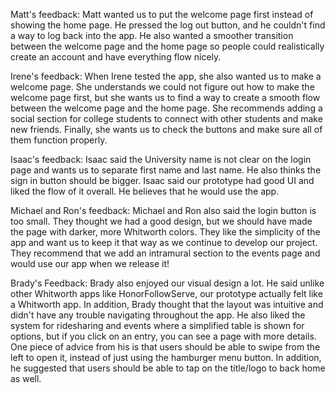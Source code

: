 Matt's feedback:
  Matt wanted us to put the welcome page first instead of showing the home page. He pressed the log out button, and he couldn't
  find a way to log back into the app. He also wanted a smoother transition between the welcome page and the home page so people
  could realistically create an account and have everything flow nicely.

Irene's feedback:
  When Irene tested the app, she also wanted us to make a welcome page. She understands we could not figure out how to make the
  welcome page first, but she wants us to find a way to create a smooth flow between the welcome page and the home page. She
  recommends adding a social section for college students to connect with other students and make new friends. Finally, she wants
  us to check the buttons and make sure all of them function properly.
  
Isaac's feedback:
  Isaac said the University name is not clear on the login page and wants us to separate first name and last name. He also thinks
  the sign in button should be bigger. Isaac said our prototype had good UI and liked the flow of it overall. He believes that he
  would use the app.

Michael and Ron's feedback:
  Michael and Ron also said the login button is too small. They thought we had a good design, but we should have made the page
  with darker, more Whitworth colors. They like the simplicity of the app and want us to keep it that way as we continue to develop
  our project. They recommend that we add an intramural section to the events page and would use our app when we release it!

Brady's Feedback:
  Brady also enjoyed our visual design a lot. He said unlike other Whitworth apps like HonorFollowServe, our prototype actually felt like a Whitworth app. In addition, Brady thought that the layout was intuitive and didn't have any trouble navigating throughout the app. He also liked the system for ridesharing and events where a simplified table is shown for options, but if you click on an entry, you can see a page with more details. One piece of advice from his is that users should be able to swipe from the left to open it, instead of just using the hamburger menu button. In addition, he suggested that users should be able to tap on the title/logo to back home as well.